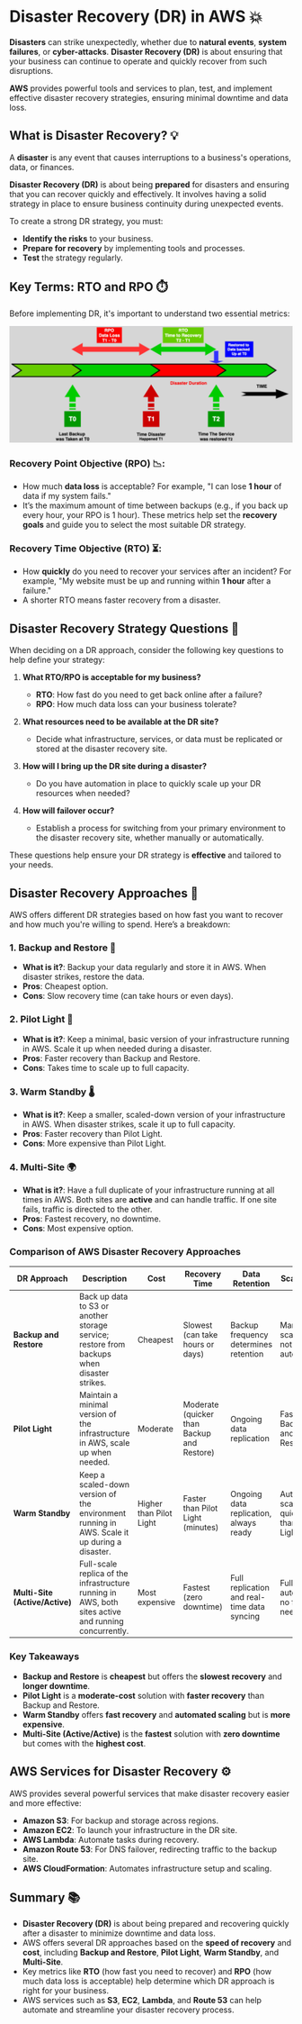 # **Disaster Recovery (DR) in AWS** 💥

**Disasters** can strike unexpectedly, whether due to **natural events**, **system failures**, or **cyber-attacks**. **Disaster Recovery (DR)** is about ensuring that your business can continue to operate and quickly recover from such disruptions.

**AWS** provides powerful tools and services to plan, test, and implement effective disaster recovery strategies, ensuring minimal downtime and data loss.

## **What is Disaster Recovery?** 💡

A **disaster** is any event that causes interruptions to a business's operations, data, or finances.

**Disaster Recovery (DR)** is about being **prepared** for disasters and ensuring that you can recover quickly and effectively. It involves having a solid strategy in place to ensure business continuity during unexpected events.

To create a strong DR strategy, you must:

- **Identify the risks** to your business.
- **Prepare for recovery** by implementing tools and processes.
- **Test** the strategy regularly.

## **Key Terms: RTO and RPO** ⏱️

Before implementing DR, it's important to understand two essential metrics:

![alt text](images/rpo-rto.png)

### **Recovery Point Objective (RPO) 📉:**

- How much **data loss** is acceptable? For example, "I can lose **1 hour** of data if my system fails."
- It’s the maximum amount of time between backups (e.g., if you back up every hour, your RPO is 1 hour).
  These metrics help set the **recovery goals** and guide you to select the most suitable DR strategy.

### **Recovery Time Objective (RTO) ⏳:**

- How **quickly** do you need to recover your services after an incident? For example, "My website must be up and running within **1 hour** after a failure."
- A shorter RTO means faster recovery from a disaster.

## **Disaster Recovery Strategy Questions** 🧐

When deciding on a DR approach, consider the following key questions to help define your strategy:

1. **What RTO/RPO is acceptable for my business?**

   - **RTO**: How fast do you need to get back online after a failure?
   - **RPO**: How much data loss can your business tolerate?

2. **What resources need to be available at the DR site?**

   - Decide what infrastructure, services, or data must be replicated or stored at the disaster recovery site.

3. **How will I bring up the DR site during a disaster?**

   - Do you have automation in place to quickly scale up your DR resources when needed?

4. **How will failover occur?**
   - Establish a process for switching from your primary environment to the disaster recovery site, whether manually or automatically.

These questions help ensure your DR strategy is **effective** and tailored to your needs.

## **Disaster Recovery Approaches** 🚀

AWS offers different DR strategies based on how fast you want to recover and how much you're willing to spend. Here’s a breakdown:

### **1. Backup and Restore** 🔄

- **What is it?**: Backup your data regularly and store it in AWS. When disaster strikes, restore the data.
- **Pros**: Cheapest option.
- **Cons**: Slow recovery time (can take hours or even days).

### **2. Pilot Light** 🛫

- **What is it?**: Keep a minimal, basic version of your infrastructure running in AWS. Scale it up when needed during a disaster.
- **Pros**: Faster recovery than Backup and Restore.
- **Cons**: Takes time to scale up to full capacity.

### **3. Warm Standby** 🌡️

- **What is it?**: Keep a smaller, scaled-down version of your infrastructure in AWS. When disaster strikes, scale it up to full capacity.
- **Pros**: Faster recovery than Pilot Light.
- **Cons**: More expensive than Pilot Light.

### **4. Multi-Site** 🌍

- **What is it?**: Have a full duplicate of your infrastructure running at all times in AWS. Both sites are **active** and can handle traffic. If one site fails, traffic is directed to the other.
- **Pros**: Fastest recovery, no downtime.
- **Cons**: Most expensive option.

### **Comparison of AWS Disaster Recovery Approaches**

| **DR Approach**                | **Description**                                                                                      | **Cost**                | **Recovery Time**                          | **Data Retention**                          | **Scalability**                             | **Examples of Use Case**                                                |
| ------------------------------ | ---------------------------------------------------------------------------------------------------- | ----------------------- | ------------------------------------------ | ------------------------------------------- | ------------------------------------------- | ----------------------------------------------------------------------- |
| **Backup and Restore**         | Back up data to S3 or another storage service; restore from backups when disaster strikes.           | Cheapest                | Slowest (can take hours or days)           | Backup frequency determines retention       | Manual scaling; not automated               | Archiving, non-critical applications                                    |
| **Pilot Light**                | Maintain a minimal version of the infrastructure in AWS, scale up when needed.                       | Moderate                | Moderate (quicker than Backup and Restore) | Ongoing data replication                    | Faster than Backup and Restore              | Small-scale applications, cost-sensitive DR                             |
| **Warm Standby**               | Keep a scaled-down version of the environment running in AWS. Scale it up during a disaster.         | Higher than Pilot Light | Faster than Pilot Light (minutes)          | Ongoing data replication, always ready      | Automated scaling, quicker than Pilot Light | Web apps, services with moderate uptime requirements                    |
| **Multi-Site (Active/Active)** | Full-scale replica of the infrastructure running in AWS, both sites active and running concurrently. | Most expensive          | Fastest (zero downtime)                    | Full replication and real-time data syncing | Fully automated, no failover needed         | Critical apps with zero tolerance for downtime, high availability needs |

### **Key Takeaways**

- **Backup and Restore** is **cheapest** but offers the **slowest recovery** and **longer downtime**.
- **Pilot Light** is a **moderate-cost** solution with **faster recovery** than Backup and Restore.
- **Warm Standby** offers **fast recovery** and **automated scaling** but is **more expensive**.
- **Multi-Site (Active/Active)** is the **fastest** solution with **zero downtime** but comes with the **highest cost**.

## **AWS Services for Disaster Recovery** ⚙️

AWS provides several powerful services that make disaster recovery easier and more effective:

- **Amazon S3**: For backup and storage across regions.
- **Amazon EC2**: To launch your infrastructure in the DR site.
- **AWS Lambda**: Automate tasks during recovery.
- **Amazon Route 53**: For DNS failover, redirecting traffic to the backup site.
- **AWS CloudFormation**: Automates infrastructure setup and scaling.

## **Summary** 📚

- **Disaster Recovery (DR)** is about being prepared and recovering quickly after a disaster to minimize downtime and data loss.
- AWS offers several DR approaches based on the **speed of recovery** and **cost**, including **Backup and Restore**, **Pilot Light**, **Warm Standby**, and **Multi-Site**.
- Key metrics like **RTO** (how fast you need to recover) and **RPO** (how much data loss is acceptable) help determine which DR approach is right for your business.
- AWS services such as **S3**, **EC2**, **Lambda**, and **Route 53** can help automate and streamline your disaster recovery process.
